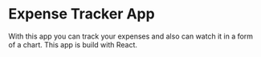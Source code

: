 # Expense Tracker App

With this app you can track your expenses and also can watch it in a form of a chart. This app is build with React.



